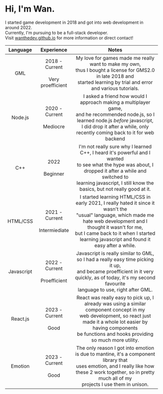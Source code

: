 # Hi, I'm Wan.

I started game development in 2018 and got into web development in around 2022.
<br>
Currently, I'm pursuing to be a full-stack developer.
<br>
Visit [wanthedev.github.io](https://www.google.com) for more information or direct contact!

| **Language** |              **Experience**             |                                                                                                                                **Notes**                                                                                                                               |
|:------------:|:---------------------------------------:|:----------------------------------------------------------------------------------------------------------------------------------------------------------------------------------------------------------------------------------------------------------------------:|
|      GML     | 2018 - Current<br><br>Very proefficient | My love for games made me really want to make my own,<br>thus I bought a license for GMS2.0 in late 2018 and<br>started learning by trial and error and various tutorials.                                                                                             |
|    Node.js   |      2020 - Current<br><br>Mediocre     | I asked a friend how would I approach making a multiplayer game,<br>and he recommended node.js, so I learned node.js *before* javascript,<br>I did drop it after a while, only recently coming back to it for web backend                                              |
|      C++     |           2022<br><br>Beginner          | I'm not really sure why I learned C++, I heard it's powerful and I wanted<br>to see what the hype was about, I dropped it after a while and switched to<br>learning javascript, I still know the basics, but not really good at it.                                    |
|   HTML/CSS   |   2021 - Current<br><br>Intermiediate   | I started learning HTML/CSS in early 2021, I really hated it since it wasn't the<br>"usual" language, which made me hate web development and I thought it wasn't for me, <br>but I came back to it when I started learning javascript and found it easy after a while. |
| Javascript   |    2022 - Current<br><br>Proefficient   | Javascript is really similar to GML, so I had a really easy time picking it up,<br>and became proefficient in it very quickly, as of today, it's my second favourite<br>language to use, right after GML.                                                              |
|   React.js   |        2023 - Current<br><br>Good       | React was really easy to pick up, I already was using a similar component concept in my<br>web development, so react just made it a whole lot easier by having components<br>be functions and hooks providing so much more utility.                                    |
|    Emotion   |        2023 - Current<br><br>Good       | The only reason I got into emotion is due to mantine, it's a component library that<br>uses emotion, and I really like how these 2 work together, so in pretty much all of my<br>projects I use them in unison.                                                        |
